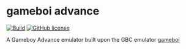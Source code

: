 # gameboi advance

[![Build](https://github.com/emrsmsrli/gameboiadvance/workflows/Build/badge.svg)](https://github.com/emrsmsrli/gameboiadvance/actions?query=workflow%3ABuild)
[![GitHub license](https://img.shields.io/github/license/emrsmsrli/gameboiadvance)](https://github.com/emrsmsrli/gameboiadvance/blob/master/LICENSE)

A Gameboy Advance emulator built upon the GBC emulator [gameboi](https://github.com/emrsmsrli/gameboi/)
